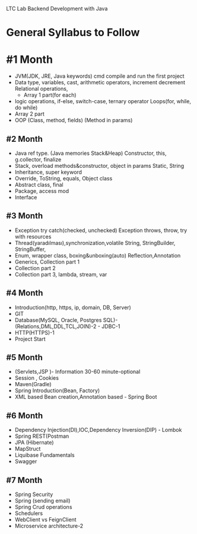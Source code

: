 LTC Lab Backend Development with Java

# General Syllabus to Follow

# #1 Month

- JVM(JDK, JRE, Java keywords) cmd compile and run the first project
- Data type, variables, cast, arithmetic operators, increment decrement Relational operations,
    - Array 1 part(for each)
- logic operations, if-else, switch-case, ternary operator Loops(for, while, do while)
- Array 2 part
- OOP (Class, method, fields) (Method in params)

## #2 Month

- Java ref type. (Java memories Stack&Heap) Constructor, this, g.collector, finalize
- Stack, overload methods&constructor, object in params Static, String
- Inheritance, super keyword
- Override, ToString, equals, Object class
- Abstract class, final
- Package, access mod
- Interface

## #3 Month

- Exception try catch(checked, unchecked) Exception throws, throw, try with resources
- Thread(yaradılması),synchronization,volatile String, StringBuilder, StringBuffer,
- Enum, wrapper class, boxing&unboxing(auto) Reflection,Annotation
- Generics, Collection part 1
- Collection part 2
- Collection part 3, lambda, stream, var

## #4 Month

- Introduction(http, https, ip, domain, DB, Server)
- GIT
- Database(MySQL, Oracle, Postgres SQL)- (Relations,DML,DDL,TCL,JOIN)-2 - JDBC-1
- HTTP(HTTPS)-1
- Project Start

## #5 Month

- (Servlets,JSP )- Information 30-60 minute-optional
- Session , Cookies
- Maven(Gradle)
- Spring Introduction(Bean, Factory)
- XML based Bean creation,Annotation based - Spring Boot

## #6 Month

- Dependency Injection(DI),IOC,Dependency Inversion(DIP) - Lombok
- Spring REST(Postman
- JPA (Hibernate)
- MapStruct
- Liquibase Fundamentals
- Swagger

## #7 Month

- Spring Security
- Spring (sending email)
- Spring Crud operations
- Schedulers
- WebClient vs FeignClient
- Microservice architecture-2